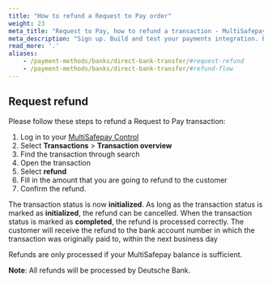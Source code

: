 ```yaml
---
title: "How to refund a Request to Pay order"
weight: 23
meta_title: "Request to Pay, how to refund a transaction - MultiSafepay Docs"
meta_description: "Sign up. Build and test your payments integration. Explore our products and services. Use our API Reference, SDKs, and wrappers. Get support."
read_more: '.'
aliases: 
    - /payment-methods/banks/direct-bank-transfer/#request-refund
    - /payment-methods/banks/direct-bank-transfer/#refund-flow
---
```

## Request refund
Please follow these steps to refund a Request to Pay transaction:

1. Log in to your [MultiSafepay Control](https://merchant.multisafepay.com)
2. Select **Transactions** > **Transaction overview**
3. Find the transaction through search
4. Open the transaction
5. Select **refund**
6. Fill in the amount that you are going to refund to the customer
7. Confirm the refund.

The transaction status is now **initialized**. As long as the transaction status is marked as **initialized**, the refund can be cancelled. When the transaction status is marked as **completed**, the refund is processed correctly. The customer will receive the refund to the bank account number in which the transaction was originally paid to, within the next business day

Refunds are only processed if your MultiSafepay balance is sufficient.

**Note**: All refunds will be processed by Deutsche Bank.






